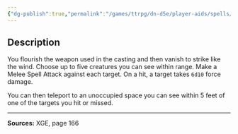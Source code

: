 ```yaml
---
{"dg-publish":true,"permalink":"/games/ttrpg/dn-d5e/player-aids/spells/level-5/steel-wind-strike/","tags":["TTRPG/DND/5e","somatic","material"]}
---
```



## Description
You flourish the weapon used in the casting and then vanish to strike like the wind.
Choose up to five creatures you can see within range.
Make a Melee Spell Attack against each target.
On a hit, a target takes `6d10` force damage.

You can then teleport to an unoccupied space you can see within 5 feet of one of the targets you hit or missed.

---

**Sources:** XGE, page 166
